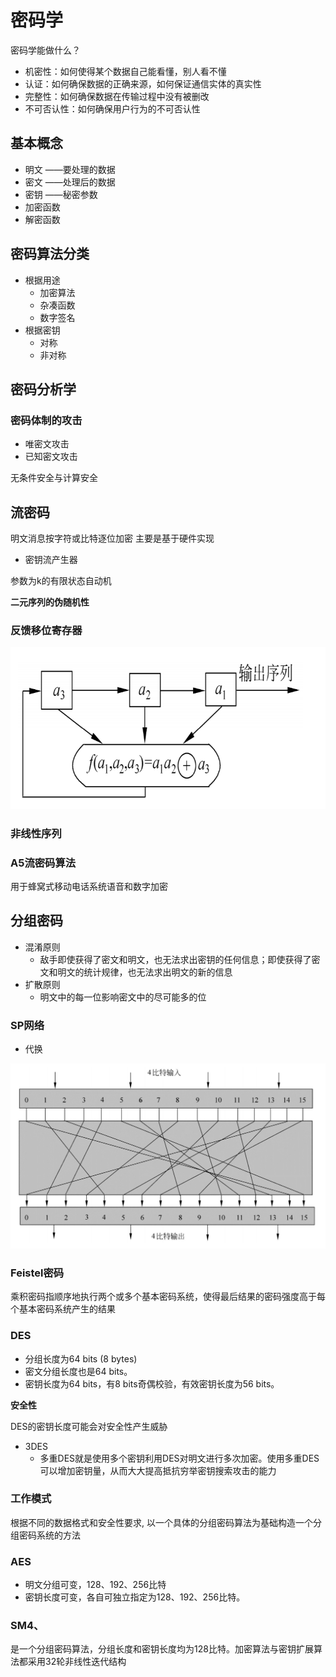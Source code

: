 # 密码学

密码学能做什么？
  - 机密性：如何使得某个数据自己能看懂，别人看不懂
  - 认证：如何确保数据的正确来源，如何保证通信实体的真实性
  - 完整性：如何确保数据在传输过程中没有被删改
  - 不可否认性：如何确保用户行为的不可否认性

## 基本概念

- 明文 ——要处理的数据
- 密文 ——处理后的数据
- 密钥 ——秘密参数
- 加密函数
- 解密函数

## 密码算法分类

- 根据用途
  - 加密算法
  - 杂凑函数
  - 数字签名
- 根据密钥
  - 对称
  - 非对称

## 密码分析学

### 密码体制的攻击

- 唯密文攻击
- 已知密文攻击

无条件安全与计算安全

## 流密码

明文消息按字符或比特逐位加密
主要是基于硬件实现

- 密钥流产生器

参数为k的有限状态自动机

**二元序列的伪随机性**

### 反馈移位寄存器

![批注 2020-06-05 102940](/assets/批注%202020-06-05%20102940.png)

### 非线性序列

### A5流密码算法

用于蜂窝式移动电话系统语音和数字加密

## 分组密码

- 混淆原则
  - 敌手即使获得了密文和明文，也无法求出密钥的任何信息；即使获得了密文和明文的统计规律，也无法求出明文的新的信息
- 扩散原则
  - 明文中的每一位影响密文中的尽可能多的位

### SP网络

- 代换

![批注 2020-06-06 103221](/assets/批注%202020-06-06%20103221.png)

### Feistel密码

乘积密码指顺序地执行两个或多个基本密码系统，使得最后结果的密码强度高于每个基本密码系统产生的结果

### DES

- 分组长度为64 bits (8 bytes)
- 密文分组长度也是64 bits。
- 密钥长度为64 bits，有8 bits奇偶校验，有效密钥长度为56 bits。

**安全性**

DES的密钥长度可能会对安全性产生威胁

- 3DES
  - 多重DES就是使用多个密钥利用DES对明文进行多次加密。使用多重DES可以增加密钥量，从而大大提高抵抗穷举密钥搜索攻击的能力

### 工作模式

根据不同的数据格式和安全性要求, 以一个具体的分组密码算法为基础构造一个分组密码系统的方法

### AES

- 明文分组可变，128、192、256比特
- 密钥长度可变，各自可独立指定为128、192、256比特。

### SM4、

是一个分组密码算法，分组长度和密钥长度均为128比特。加密算法与密钥扩展算法都采用32轮非线性迭代结构
